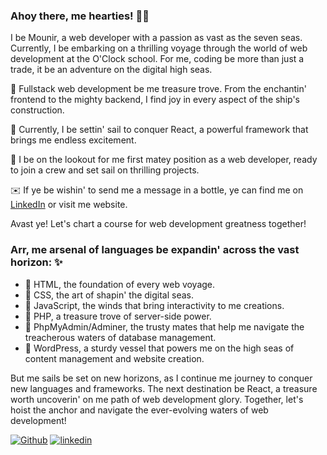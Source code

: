 ### Ahoy there, me hearties! 🏴‍☠️

I be Mounir, a web developer with a passion as vast as the seven seas. Currently, I be embarking on a thrilling voyage through the world of web development at the O'Clock school. For me, coding be more than just a trade, it be an adventure on the digital high seas.

🦜 Fullstack web development be me treasure trove. From the enchantin' frontend to the mighty backend, I find joy in every aspect of the ship's construction.

🌱 Currently, I be settin' sail to conquer React, a powerful framework that brings me endless excitement.

🤔 I be on the lookout for me first matey position as a web developer, ready to join a crew and set sail on thrilling projects.

✉️ If ye be wishin' to send me a message in a bottle, ye can find me on [LinkedIn](https://www.linkedin.com/in/mounir-boumaza/) or visit me website.

Avast ye! Let's chart a course for web development greatness together!


### Arr, me arsenal of languages be expandin' across the vast horizon: ✨

<ul>
  <li>🌊 HTML, the foundation of every web voyage.</li>
  <li>🌊 CSS, the art of shapin' the digital seas.</li>
  <li>🌊 JavaScript, the winds that bring interactivity to me creations.</li>
  <li>🌊 PHP, a treasure trove of server-side power.</li>
  <li>🌊 PhpMyAdmin/Adminer, the trusty mates that help me navigate the treacherous waters of database management.</li>
  <li>🌊 WordPress, a sturdy vessel that powers me on the high seas of content management and website creation.</li>
</ul>

But me sails be set on new horizons, as I continue me journey to conquer new languages and frameworks. The next destination be React, a treasure worth uncoverin' on me path of web development glory.
Together, let's hoist the anchor and navigate the ever-evolving waters of web development!

<p>
  <a href="https://github.com/Mounir-Bmz" target="_blank"><img alt="Github" src="https://img.shields.io/badge/-GitHub-%2312100E.svg?&style=plastique&logo=Github&logoColor=white" /></a>
  <a href="https://www.linkedin.com/in/mounir-boumaza/" target="_blank"><img alt="linkedin" src="https://img.shields.io/badge/-Linkedin-0A66C2?&style=plastique&logo=linkedin&logoColor=white" /></a>
</p>

